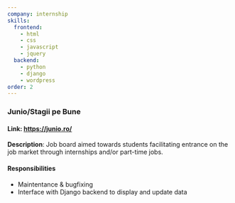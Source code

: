 ```yaml
---
company: internship
skills:
  frontend:
    - html
    - css
    - javascript
    - jquery
  backend:
    - python
    - django
    - wordpress
order: 2
---
```


### Junio/Stagii pe Bune

#### Link: https://junio.ro/

**Description**: Job board aimed towards students facilitating entrance on the job market through internships and/or part-time jobs.

#### Responsibilities
- Maintentance & bugfixing
- Interface with Django backend to display and update data

